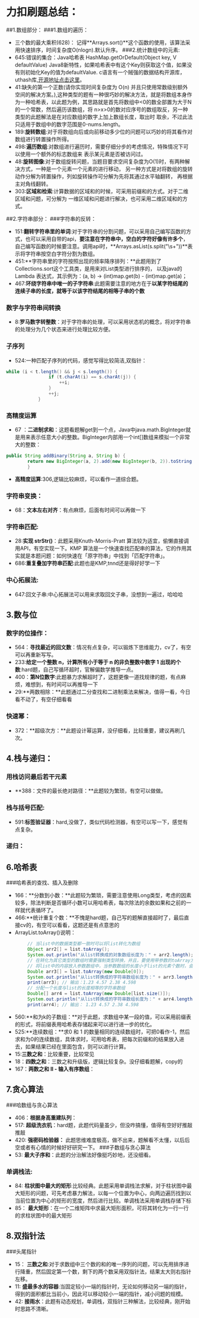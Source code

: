 # 力扣刷题总结：
##1.数组部分：
###1.数组的遍历：
+ 三个数的最大乘积(628)：
记得**Arrays.sort()**这个函数的使用，该算法采用快速排序，时间复杂度O(nlogn).默认升序。
###2.统计数组中的元素:
+ 645:错误的集合：Java哈希表 HashMap.getOrDefault(Object key, V defaultValue) Java8新特性，如果哈希表中有这个Key则获取这个值，如果没有则初始化Key的值为defaultValue.
 c语言有一个贼强的数据结构开源库，uthash库,[开源地址点击这里](https://github.com/troydhanson/uthash)。
 + 41:缺失的第一个正数(请你实现时间复杂度为 O(n) 并且只使用常数级别额外空间的解决方案。),这种类型的题有一种很巧妙的解决方法，就是将数组本身作为一种哈希表，以此题为例，其思路就是首先将数组中<0的数全部置为大于N
 的一个常数，然后遍历该数组，将 n>x>0的数对应序号的数组取反，另一种类型的此题解法是在对应数组的数字上加上数组长度，取出时
 取余，不过此法只适用于数组中的数字范围是0-nums.length。
 + 189:**旋转数组**:对于将数组向后或向前移动多少位的问题可以巧妙的将其看作对数组进行转置操作所得。
 + 498:**遍历数组**:对数组进行遍历时，需要仔细分步的考虑情况，特殊情况下可以使用一个额外的标志数组来
 表示某元素是否被访问过。
 + 48:**旋转图像**:对于数组旋转问题，当题目要求空间复杂度为O(1)时，有两种解决方式，一种是一个元素一个元素的进行移动，
 另一种方式是对将数组的旋转动作分解为转置操作，列如旋转操作可分解为先将其通过水平轴翻转，
 再根据主对角线翻转。
 + 303:**区域和检索**:计算数据的区域和的时候，可采用前缀和的方式。对于二维区域和问题，可分解为
 一维区域和问题进行解决，也可采用二维区域和的方式。
 
 ##2.字符串部分：
 ###字符串的反转：
 + 151:**翻转字符串里的单词**:对于字符串的分割问题，可以采用自己编写函数的方式，也可以采用自带的api，**要注意在字符串中，空白的字符好像有许多个**，
 自己编写函数的时候要注意。调用api时，**Arrays.asList(s.split("\\s+"))**表示将字符串按空白字符分割为数组。
 + 451:**字符串里的字符按照出现的频率降序排列：**此题用到了Collections.sort这个工具类，是用来对List类型进行排序的，
 以及java的Lambda 表达式，其示例为：(a, b) -> (int)map.get(b) - (int)map.get(a)；
 + 467:**环绕字符串中唯一的子字符串**:此题需要注意的地方在于**以某字符结尾的连续子串的长度，就等于以该字符结尾的相等子串的个数**
 ### 数字与字符串间转换
 + 8:**罗马数字转整数**：对于字符串的处理，可以采用状态机的概念，将对字符串的处理分为几个状态来进行处理比较方便。
### 子序列
 + 524:一种匹配子序列的代码，感觉写得比较简洁,双指针：
~~~java
while (i < t.length() && j < s.length()) {
                if (t.charAt(i) == s.charAt(j)) {
                    ++i;
                }
                ++j;
            }
~~~
### 高精度运算
+ 67 ：**二进制求和**：这题看题解get到一个点，Java中java.math.BigInteger就是用来表示任意大小的整数。BigInteger内部用一个int[]数组来模拟一个非常大的整数：
```java
public String addBinary(String a, String b) {
        return new BigInteger(a, 2).add(new BigInteger(b, 2)).toString(2);
        }
```
+ **高精度运算**:306,逻辑比较麻烦，可以看作一道综合题。

### 字符串变换：
+ 68：**文本左右对齐**：有点麻烦，后面有时间可以再做一下

### 字符串匹配:
+ 28:**实现 strStr()**：此题采用Knuth-Morris-Pratt 算法较为适宜，偷懒直接调用API，有空实现一下。KMP 算法是一个快速查找匹配串的算法，它的作用其实就是本题问题：如何快速在「原字符串」中找到「匹配字符串」。
+ 686:**重复叠加字符串匹配**:此题也是KMP,tnnd还是得好好学一下

### 中心拓展法:
+ 647:回文子串:中心拓展法可以用来求取回文子串，没想到一遍过，哈哈哈

## 3.数与位
### 数字的位操作：
+ 564：**寻找最近的回文数**：情况有点复杂，可以锻炼下思维能力，cv了，有空可以再重新写写。
+ 233:**给定一个整数 n，计算所有小于等于 n 的非负整数中数字 1 出现的个数**:hard题，自己写循环超时，官解偏数学推导一点。
+ 400：**第N位数字**:此题暴力求解超时了，这题更像一道找规律的题，有点麻烦，难想到，有时间可以再推导一下
+ 29:**两数相除：**此题通过二分查找和二进制乘法来解决，值得一看，今日看不动了，有空仔细看看
 ### 快速幂：
+ 372：**超级次方：**此题设计幂运算，没仔细看，比较重要，建议再刷几次。

## 4.栈与递归：
### 用栈访问最后若干元素
+ **388：文件的最长绝对路径：**此题较为繁琐，有空可以做做。
### 栈与括号匹配:
+ 591:**标签验证器**：hard,没做了，类似代码检测器，有空可以写一下，感觉有点复杂。
### 递归：
 
## 6.哈希表
###哈希表的查找、插入及删除
+ 166：**分数到小数：**此题较为繁琐，需要注意使用Long类型，考虑的因素较多，除法判断是否循环小数可以用哈希表，每次除法的余数如果和之前的一样就代表循环了。
+ 466:**统计重复个数：**不愧是hard题，自己写的题解直接超时了，最后直接cv的，有空可以看看，这题还是有点意思的
+ ArrayList.toArray()说明：
```java
        // 当list中的数据类型都一致时可以将list转化为数组
        Object arr2[] = list.toArray();
        System.out.println("从list转换成的对象数组长度为：" + arr2.length); // 输出：从list转换成的对象数组长度为：4
        // 在转化为其它类型的数组时需要强制类型转换，并且，要使用带参数的toArray方法，参数为对象数组.
        // 将list中的内容放入参数数组中，当参数数组的长度小于list的元素个数时，会自动扩充数组的长度以适应list的长度
        Double arr3[] = list.toArray(new Double[0]);
        System.out.println("从list转换成的字符串数组长度为：" + arr3.length); // 输出：从list转换成的字符串数组长度为：4
        print(arr3); // 输出：1.23 4.57 2.38 4.598
        // 分配一个长度与list的长度相等的字符串数组
        Double[] arr4 = list.toArray(new Double[list.size()]);
        System.out.println("从list转换成的字符串数组长度为：" + arr4.length); // 输出：从list转换成的字符串数组长度为：4
        print(arr4); // 输出： 1.23 4.57 2.38 4.598
```
+ 560:**和为k的子数组：**对于此题，求数组中某一段的值，可以采用前缀表的形式，将前缀表用哈希表存储起来可以进行进一步的优化。
+ 525:**连续数组：**求0 和 1 的数量相同的连续数组时，可把0看作-1，然后求和为0的连续数组，具体求时，可用哈希表，把每次前缀和的结果放入进去，如果结果已经在里面包含，则可以进行计算。
+ 15:**三数之和**：比较重要，比较常见
+ 18：**四数之和**：三数之和升级版，逻辑比较复杂。没仔细看题解，copy的
+ 167：**两数之和 II - 输入有序数组**：

## 7.贪心算法
###哈数组与贪心算法
+ 406：**根据身高重建队列**：
+ 517: **超级洗衣机**：hard题，此题代码量虽少，但没咋搞懂，值得有空好好推敲推敲
+ 420: **强密码检验器：** 此题思维难度极高，做不出来，题解看不太懂，以后后空或者有心情的时候好好研究一下。
###子数组与贪心算法
+ 53: **最大子序和**：此题的分治解法好像挺巧妙地，还没细看。

### 单调栈法:
+ 84: **柱状图中最大的矩形**:比较经典。此题采用单调栈法求解，对于柱状图中最大矩形的问题，可先考虑暴力解法，以每一个位置为中心，向两边遍历找到以当前位置为中心的矩形的宽度，然后进行比较。单调栈法采用单调栈存储下标
+ 85： **最大矩形**：在一个二维矩阵中求最大矩形面积，可将其转化为一行一行的求柱状图中的最大矩形


## 8.双指针法
###头尾指针
+ 15： **三数之和**:对于求数组中三个数的和的唯一序列的问题，可以先用排序进行降重，然后固定第一个数，剩下的两个数采用双指针法，结果太大则右指针左移。
+ 11: **盛最多水的容器**:当固定较小一端的指针时，无论如何移动另一端的指针，得到的面积都比当前小，因此可以移动较小一端的指针，减小问题的规模。
+ 42: **接雨水**：此题有动态规划，单调栈，双指针三种解法，比较经典，刚开始时思路不清晰。